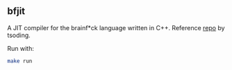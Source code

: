 ## bfjit

A JIT compiler for the brainf*ck language written in C++.
Reference [repo](https://github.com/tsoding/bfjit) by tsoding.

Run with:
```sh
make run
```

